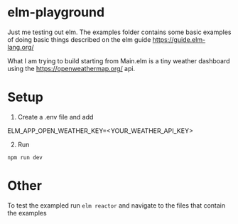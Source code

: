 # elm-playground
Just me testing out elm. The examples folder contains some basic examples of doing basic things
described on the elm guide  https://guide.elm-lang.org/

What I am trying to build starting from Main.elm is a tiny weather dashboard using the
https://openweathermap.org/ api.


# Setup 
1) Create a .env file and add 

ELM_APP_OPEN_WEATHER_KEY=<YOUR_WEATHER_API_KEY>

2) Run

`npm run dev`


# Other

To test the exampled run `elm reactor` and navigate to the files that contain the
examples
